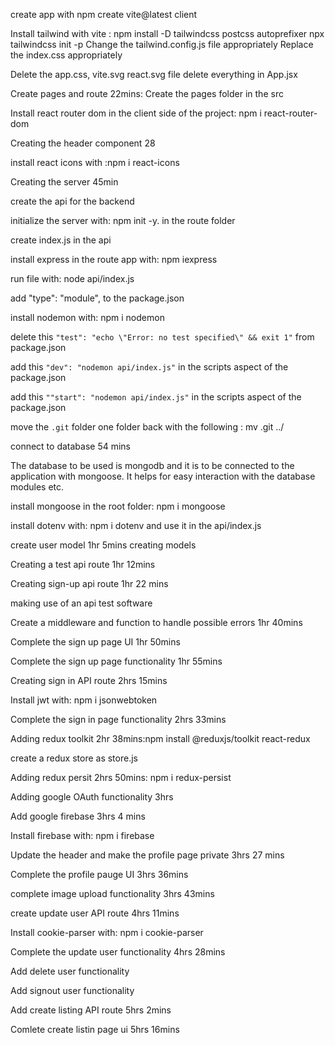 create app with npm create vite@latest client 

Install tailwind with vite : 
npm install -D tailwindcss postcss autoprefixer
npx tailwindcss init -p
Change the tailwind.config.js file appropriately
Replace the index.css appropriately

Delete the app.css, vite.svg react.svg file delete everything in App.jsx

Create pages and route 22mins: Create the pages folder in the src

Install react router dom in the client side of the project: npm i react-router-dom

Creating the header component 28

install react icons with :npm i react-icons

Creating the server 45min

create the api for the backend

initialize the server with: npm init -y. in the route folder

create index.js in the api

install express in the route app with: npm iexpress

run file with: node api/index.js

add "type": "module", to the package.json

install nodemon with: npm i nodemon

delete this `"test": "echo \"Error: no test specified\" && exit 1"` from package.json 

add this `"dev": "nodemon api/index.js"` in the scripts aspect of the package.json

add this `""start": "nodemon api/index.js"` in the scripts aspect of the package.json

move the `.git` folder one folder back with the following : mv .git ../

connect to database 54 mins

The database to be used  is mongodb and it is to be connected to the application with mongoose. It helps for easy interaction with the database modules etc.

install mongoose  in the root folder: npm i mongoose

install dotenv with: npm i dotenv and use it in the api/index.js

create user model 1hr 5mins 
creating models  

Creating a test api route 1hr 12mins

Creating sign-up api route 1hr 22 mins

making use of an api test software 

Create a middleware and function to handle possible errors 1hr 40mins

Complete the sign up page UI 1hr 50mins

Complete the  sign up page functionality 1hr 55mins

Creating sign in API route 2hrs 15mins

Install jwt with: npm i jsonwebtoken

Complete the  sign in page functionality 2hrs 33mins

Adding redux toolkit 2hr 38mins:npm install @reduxjs/toolkit react-redux

create a redux store as store.js

Adding redux persit 2hrs 50mins: npm i redux-persist

Adding google OAuth functionality 3hrs 

Add google firebase 3hrs 4 mins

Install firebase with: npm i firebase

Update the header and make the profile page private 3hrs 27 mins

Complete the profile pauge UI 3hrs 36mins

complete image upload functionality 3hrs 43mins

create update user API route 4hrs 11mins

Install cookie-parser with: npm i cookie-parser

Complete the update user functionality 4hrs 28mins  

Add delete user functionality

Add signout user functionality

Add create listing API route 5hrs 2mins

Comlete create listin page ui 5hrs 16mins